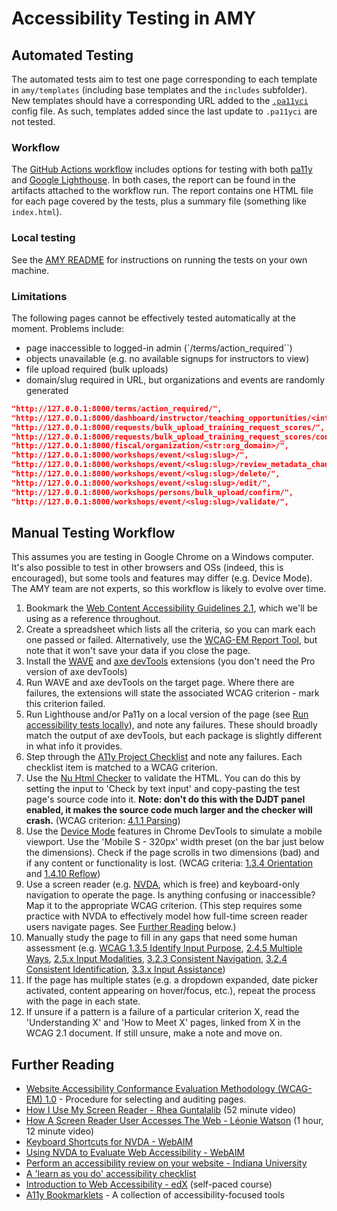 # Accessibility Testing in AMY

## Automated Testing

The automated tests aim to test one page corresponding to each template in `amy/templates` (including base templates and the `includes` subfolder). New templates should have a corresponding URL added to the [`.pa11yci`](https://github.com/carpentries/amy/blob/develop/.pa11yci) config file. As such, templates added since the last update to `.pa11yci` are not tested.

### Workflow

The [GitHub Actions workflow](https://github.com/carpentries/amy/blob/develop/.github/workflows/accessibility.yml) includes options for testing with both [pa11y](https://pa11y.org/) and [Google Lighthouse](https://github.com/GoogleChrome/lighthouse). In both cases, the report can be found in the artifacts attached to the workflow run. The report contains one HTML file for each page covered by the tests, plus a summary file (something like `index.html`).

### Local testing

See the [AMY README](https://github.com/carpentries/amy#run-accessibility-tests-locally) for instructions on running the tests on your own machine.

### Limitations

The following pages cannot be effectively tested automatically at the moment. Problems include:

* page inaccessible to logged-in admin (`/terms/action_required``)
* objects unavailable (e.g. no available signups for instructors to view)
* file upload required (bulk uploads)
* domain/slug required in URL, but organizations and events are randomly generated

```json
"http://127.0.0.1:8000/terms/action_required/",
"http://127.0.0.1:8000/dashboard/instructor/teaching_opportunities/<int:recruitment_pk>/signup",
"http://127.0.0.1:8000/requests/bulk_upload_training_request_scores/",
"http://127.0.0.1:8000/requests/bulk_upload_training_request_scores/confirm/",
"http://127.0.0.1:8000/fiscal/organization/<str:org_domain>/",
"http://127.0.0.1:8000/workshops/event/<slug:slug>/",
"http://127.0.0.1:8000/workshops/event/<slug:slug>/review_metadata_changes/",
"http://127.0.0.1:8000/workshops/event/<slug:slug>/delete/",
"http://127.0.0.1:8000/workshops/event/<slug:slug>/edit/",
"http://127.0.0.1:8000/workshops/persons/bulk_upload/confirm/",
"http://127.0.0.1:8000/workshops/event/<slug:slug>/validate/",
```

## Manual Testing Workflow

This assumes you are testing in Google Chrome on a Windows computer. It's also possible to test in other browsers and OSs (indeed, this is encouraged), but some tools and features may differ (e.g. Device Mode). The AMY team are not experts, so this workflow is likely to evolve over time.

1. Bookmark the [Web Content Accessibility Guidelines 2.1](https://www.w3.org/TR/WCAG21), which we'll be using as a reference throughout.
1. Create a spreadsheet which lists all the criteria, so you can mark each one passed or failed. Alternatively, use the [WCAG-EM Report Tool](https://www.w3.org/WAI/eval/report-tool/), but note that it won't save your data if you close the page.
1. Install the [WAVE](https://wave.webaim.org/extension/) and [axe devTools](https://www.deque.com/axe/devtools/) extensions (you don't need the Pro version of axe devTools)
1. Run WAVE and axe devTools on the target page. Where there are failures, the extensions will state the associated WCAG criterion - mark this criterion failed.
1. Run Lighthouse and/or Pa11y on a local version of the page (see [Run accessibility tests locally](../README.md#run-accessibility-tests-locally)), and note any failures. These should broadly match the output of axe devTools, but each package is slightly different in what info it provides.
1. Step through the [A11y Project Checklist](https://www.a11yproject.com/checklist/) and note any failures. Each checklist item is matched to a WCAG criterion.
1. Use the [Nu Html Checker](https://validator.w3.org/nu/) to validate the HTML. You can do this by setting the input to 'Check by text input' and copy-pasting the test page's source code into it. **Note: don't do this with the DJDT panel enabled, it makes the source code much larger and the checker will crash.** (WCAG criterion: [4.1.1 Parsing](https://www.w3.org/TR/WCAG21/#parsing))
1. Use the [Device Mode](https://developer.chrome.com/docs/devtools/device-mode/) features in Chrome DevTools to simulate a mobile viewport. Use the 'Mobile S - 320px' width preset (on the bar just below the dimensions). Check if the page scrolls in two dimensions (bad) and if any content or functionality is lost. (WCAG criteria: [1.3.4 Orientation](https://www.w3.org/TR/WCAG21/#orientation) and [1.4.10 Reflow](https://www.w3.org/TR/WCAG21/#reflow))
1. Use a screen reader (e.g. [NVDA](https://www.nvaccess.org/download/), which is free) and keyboard-only navigation to operate the page. Is anything confusing or inaccessible? Map it to the appropriate WCAG criterion. (This step requires some practice with NVDA to effectively model how full-time screen reader users navigate pages. See [Further Reading](#further-reading) below.)
1. Manually study the page to fill in any gaps that need some human assessment (e.g. [WCAG 1.3.5 Identify Input Purpose](https://www.w3.org/TR/WCAG21/#identify-input-purpose), [2.4.5 Multiple Ways](https://www.w3.org/TR/WCAG21/#multiple-ways), [2.5.x Input Modalities](https://www.w3.org/TR/WCAG21/#input-modalities), [3.2.3 Consistent Navigation](https://www.w3.org/TR/WCAG21/#consistent-navigation), [3.2.4 Consistent Identification](https://www.w3.org/TR/WCAG21/#consistent-identification), [3.3.x Input Assistance](https://www.w3.org/TR/WCAG21/#input-assistance))
1. If the page has multiple states (e.g. a dropdown expanded, date picker activated, content appearing on hover/focus, etc.), repeat the process with the page in each state.
1. If unsure if a pattern is a failure of a particular criterion X, read the 'Understanding X' and 'How to Meet X' pages, linked from X in the WCAG 2.1 document. If still unsure, make a note and move on.

## Further Reading

* [Website Accessibility Conformance Evaluation Methodology (WCAG-EM) 1.0](https://www.w3.org/TR/WCAG-EM/#procedure) - Procedure for selecting and auditing pages.
* [How I Use My Screen Reader - Rhea Guntalalib](https://vimeo.com/456535774/f41d56c54d) (52 minute video)
* [How A Screen Reader User Accesses The Web - Léonie Watson](https://www.smashingmagazine.com/2019/02/accessibility-webinar/) (1 hour, 12 minute video)
* [Keyboard Shortcuts for NVDA - WebAIM](https://webaim.org/resources/shortcuts/nvda)
* [Using NVDA to Evaluate Web Accessibility - WebAIM](https://webaim.org/articles/nvda/)
* [Perform an accessibility review on your website - Indiana University](https://kb.iu.edu/d/atmv)
* [A 'learn as you do' accessibility checklist](https://uxdesign.cc/a-learn-as-you-do-accessibility-checklist-c657d9ed2c62)
* [Introduction to Web Accessibility - edX](https://www.edx.org/course/web-accessibility-introduction) (self-paced course)
* [A11y Bookmarklets](https://a11y-tools.com/bookmarklets/) - A collection of accessibility-focused tools
